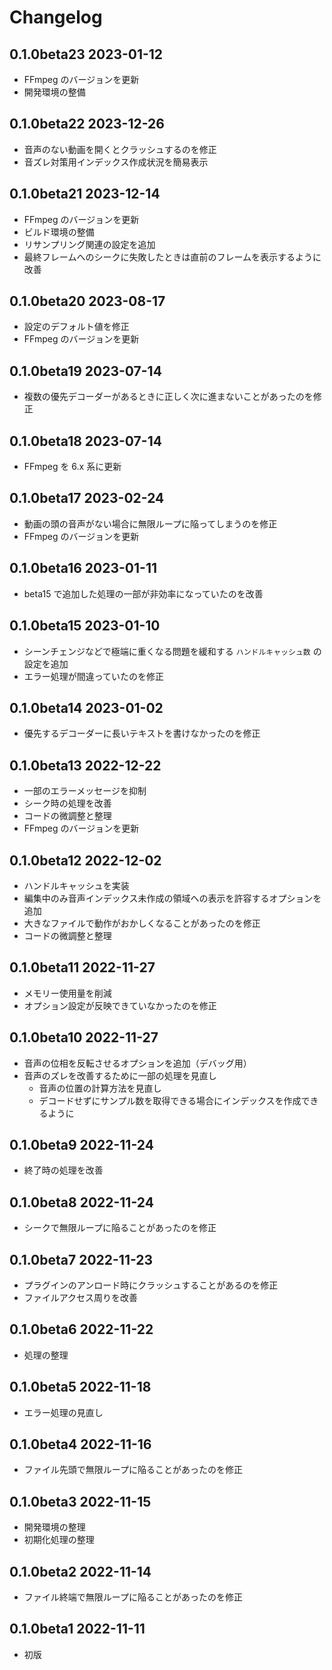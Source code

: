 # Changelog

## 0.1.0beta23 2023-01-12

- FFmpeg のバージョンを更新
- 開発環境の整備

## 0.1.0beta22 2023-12-26

- 音声のない動画を開くとクラッシュするのを修正
- 音ズレ対策用インデックス作成状況を簡易表示

## 0.1.0beta21 2023-12-14

- FFmpeg のバージョンを更新
- ビルド環境の整備
- リサンプリング関連の設定を追加
- 最終フレームへのシークに失敗したときは直前のフレームを表示するように改善

## 0.1.0beta20 2023-08-17

- 設定のデフォルト値を修正
- FFmpeg のバージョンを更新

## 0.1.0beta19 2023-07-14

- 複数の優先デコーダーがあるときに正しく次に進まないことがあったのを修正

## 0.1.0beta18 2023-07-14

- FFmpeg を 6.x 系に更新

## 0.1.0beta17 2023-02-24

- 動画の頭の音声がない場合に無限ループに陥ってしまうのを修正
- FFmpeg のバージョンを更新

## 0.1.0beta16 2023-01-11

- beta15 で追加した処理の一部が非効率になっていたのを改善

## 0.1.0beta15 2023-01-10

- シーンチェンジなどで極端に重くなる問題を緩和する `ハンドルキャッシュ数` の設定を追加
- エラー処理が間違っていたのを修正

## 0.1.0beta14 2023-01-02

- 優先するデコーダーに長いテキストを書けなかったのを修正

## 0.1.0beta13 2022-12-22

- 一部のエラーメッセージを抑制
- シーク時の処理を改善
- コードの微調整と整理
- FFmpeg のバージョンを更新

## 0.1.0beta12 2022-12-02

- ハンドルキャッシュを実装
- 編集中のみ音声インデックス未作成の領域への表示を許容するオプションを追加
- 大きなファイルで動作がおかしくなることがあったのを修正
- コードの微調整と整理

## 0.1.0beta11 2022-11-27

- メモリー使用量を削減
- オプション設定が反映できていなかったのを修正

## 0.1.0beta10 2022-11-27

- 音声の位相を反転させるオプションを追加（デバッグ用）
- 音声のズレを改善するために一部の処理を見直し
  - 音声の位置の計算方法を見直し
  - デコードせずにサンプル数を取得できる場合にインデックスを作成できるように

## 0.1.0beta9 2022-11-24

- 終了時の処理を改善

## 0.1.0beta8 2022-11-24

- シークで無限ループに陥ることがあったのを修正

## 0.1.0beta7 2022-11-23

- プラグインのアンロード時にクラッシュすることがあるのを修正
- ファイルアクセス周りを改善

## 0.1.0beta6 2022-11-22

- 処理の整理

## 0.1.0beta5 2022-11-18

- エラー処理の見直し

## 0.1.0beta4 2022-11-16

- ファイル先頭で無限ループに陥ることがあったのを修正

## 0.1.0beta3 2022-11-15

- 開発環境の整理
- 初期化処理の整理

## 0.1.0beta2 2022-11-14

- ファイル終端で無限ループに陥ることがあったのを修正

## 0.1.0beta1 2022-11-11

- 初版

